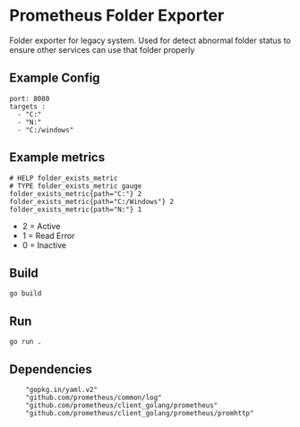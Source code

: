 # Prometheus Folder Exporter

Folder exporter for legacy system.
Used for detect abnormal folder status to ensure other services can use that folder properly

## Example Config
```
port: 8080
targets :
  - "C:"
  - "N:"
  - "C:/windows"
```


## Example metrics
```
# HELP folder_exists_metric 
# TYPE folder_exists_metric gauge
folder_exists_metric{path="C:"} 2
folder_exists_metric{path="C:/Windows"} 2
folder_exists_metric{path="N:"} 1
```
* 2 = Active
* 1 = Read Error
* 0 = Inactive


## Build

```
go build
```

## Run

```
go run .
```

## Dependencies
```
    "gopkg.in/yaml.v2"
    "github.com/prometheus/common/log"
    "github.com/prometheus/client_golang/prometheus"
    "github.com/prometheus/client_golang/prometheus/promhttp"
```
